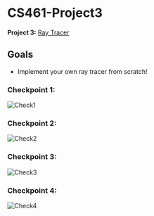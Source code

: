 # CS461-Project3

**Project 3:** [Ray Tracer](https://philipclaude.gitlab.io/cs461f21/assignments/project3.html) <br>

## Goals
- Implement your own ray tracer from scratch!

### Checkpoint 1:
![Check1](https://user-images.githubusercontent.com/86205404/147888750-09a975e2-1bdf-43db-9971-54ec8f66aefb.JPG)

### Checkpoint 2:
![Check2](https://user-images.githubusercontent.com/86205404/147888777-1acf7764-f868-4662-8988-a12decd86b1c.JPG)

### Checkpoint 3:
![Check3](https://user-images.githubusercontent.com/86205404/147888791-26bac7c6-7624-452b-a5c3-488e0083df89.JPG)

### Checkpoint 4:
![Check4](https://user-images.githubusercontent.com/86205404/147888800-935e3a57-5c0c-474e-adb1-c253647c4cd0.JPG)
